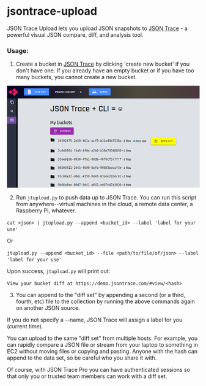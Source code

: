 # jsontrace-upload
JSON Trace Upload lets you upload JSON snapshots to [JSON Trace](https://demo.jsontrace.com/) - a powerful visual JSON compare, diff, and analysis tool.


### Usage:

1. Create a bucket in [JSON Trace](https://demo.jsontrace.com/#buckets) by clicking 'create new bucket' if you don't have one. If you already have an empty bucket or if you have too many buckets, you cannot create a new bucket.

![screenshot](https://raw.githubusercontent.com/Data-Culpa/jsontrace-upload/main/readme-images/jt-upload.png)

2. Run `jtupload.py` to push data up to JSON Trace. You can run this script from anywhere--virtual machines in the cloud, a remote data center, a Raspberry Pi, whatever.

```cat <json> | jtupload.py --append <bucket_id> --label 'label for your use'```

Or

```jtupload.py --append <bucket_id> --file <path/to/file/of/json> --label 'label for your use'```

Upon success, `jtupload.py` will print out:

```View your bucket diff at https://demo.jsontrace.com/#view/<hash>```

3. You can append to the "diff set" by appending a second (or a third, fourth, etc) file to the collection by running the above commands again on another JSON source.

If you do not specify a --name, JSON Trace will assign a label for you (current time).

You can upload to the same "diff set" from multiple hosts. For example, you can rapidly compare a JSON file or stream from your laptop to something in EC2 without moving files or copying and pasting. Anyone with the hash can append to the data set, so be careful who you share it with.

Of course, with JSON Trace Pro you can have authenticated sessions so that only you or trusted team members can work with a diff set.
